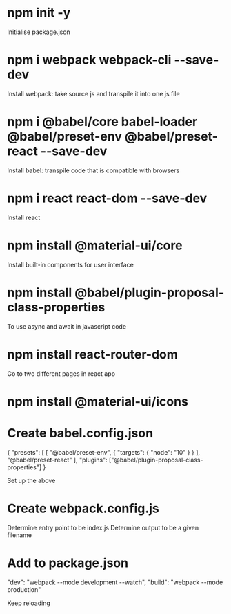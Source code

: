 
# npm init -y
Initialise package.json

# npm i webpack webpack-cli --save-dev
Install webpack: take source js and transpile it into one js file

# npm i @babel/core babel-loader @babel/preset-env @babel/preset-react --save-dev
Install babel: transpile code that is compatible with browsers

# npm i react react-dom --save-dev
Install react

# npm install @material-ui/core
Install built-in components for user interface

# npm install @babel/plugin-proposal-class-properties
To use async and await in javascript code

# npm install react-router-dom
Go to two different pages in react app

# npm install @material-ui/icons

# Create babel.config.json
{
  "presets": [
    [
      "@babel/preset-env",
      {
        "targets": {
          "node": "10"
        }
      }
    ],
    "@babel/preset-react"
  ],
  "plugins": ["@babel/plugin-proposal-class-properties"]
}

Set up the above

# Create webpack.config.js
Determine entry point to be index.js
Determine output to be a given filename

# Add to package.json
"dev": "webpack --mode development --watch",
"build": "webpack --mode production" 

Keep reloading
